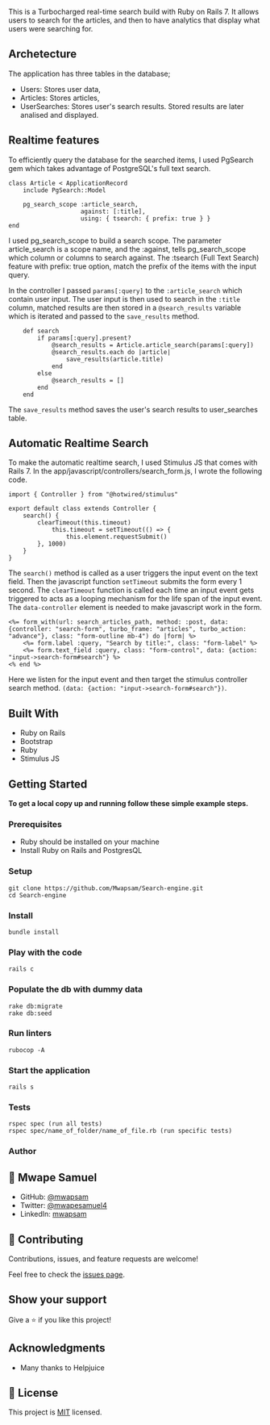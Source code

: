 This is a Turbocharged real-time search build with Ruby on Rails 7. It allows users to search for the articles, and then to have analytics that display what users were searching for. 

## Archetecture
The application has three tables in the database; 
- Users: Stores user data,
- Articles: Stores articles,
- UserSearches: Stores user's search results. Stored results are later analised and displayed.

## Realtime features
To efficiently query the database for the searched items, I used PgSearch gem which takes advantage of PostgreSQL's full text search.


    class Article < ApplicationRecord
        include PgSearch::Model

        pg_search_scope :article_search,
                        against: [:title],
                        using: { tsearch: { prefix: true } }
    end

I used pg_search_scope to build a search scope. The parameter article_search is a scope name, and the :against, tells pg_search_scope which column or columns to search against. The :tsearch (Full Text Search) feature with prefix: true  option, match the prefix of the items with the input query.

In the controller I passed `params[:query]` to the `:article_search` which contain user input. The user input is then used to search in the `:title` column, matched results are then stored in a `@search_results` variable which is iterated and passed to the `save_results` method. 

        def search
            if params[:query].present?
                @search_results = Article.article_search(params[:query])
                @search_results.each do |article|
                    save_results(article.title)
                end
            else
                @search_results = []
            end
        end
 
The `save_results` method saves the user's search results to user_searches table.

## Automatic Realtime Search
To make the automatic realtime search, I used Stimulus JS that comes with Rails 7. In the app/javascript/controllers/search_form.js, I wrote the following code.

    import { Controller } from "@hotwired/stimulus"

    export default class extends Controller {
        search() {
            clearTimeout(this.timeout)
                this.timeout = setTimeout(() => {
                    this.element.requestSubmit()
            }, 1000)
        }
    }

The `search()` method is called as a user triggers the input event on the text field. Then the javascript function `setTimeout` submits the form every 1 second. The `clearTimeout` function is called each time an input event gets triggered to acts as a looping mechanism for the life span of the input event. 
The `data-controller` element is needed to make javascript work in the form.

    <%= form_with(url: search_articles_path, method: :post, data: {controller: "search-form", turbo_frame: "articles", turbo_action: "advance"}, class: "form-outline mb-4") do |form| %>
        <%= form.label :query, "Search by title:", class: "form-label" %>
        <%= form.text_field :query, class: "form-control", data: {action: "input->search-form#search"} %>
    <% end %>

Here we listen for the input event and then target the stimulus controller search method. `(data: {action: "input->search-form#search"})`.



## Built With

- Ruby on Rails
- Bootstrap
- Ruby
- Stimulus JS


## Getting Started

**To get a local copy up and running follow these simple example steps.**

### Prerequisites
- Ruby should be installed on your machine
- Install Ruby on Rails and PostgresQL

### Setup
```
git clone https://github.com/Mwapsam/Search-engine.git
cd Search-engine
```
### Install
```
bundle install
```

### Play with the code
```
rails c
```

### Populate the db with dummy data
```
rake db:migrate
rake db:seed
```

### Run linters
```
rubocop -A
```

### Start the application
```
rails s
```

### Tests
```
rspec spec (run all tests)
rspec spec/name_of_folder/name_of_file.rb (run specific tests)
```

### Author

## 👤 Mwape Samuel

- GitHub: [@mwapsam](https://github.com/Mwapsam)
- Twitter: [@mwapesamuel4](https://twitter.com/mwapesamuel4)
- LinkedIn: [mwapsam](https://www.linkedin.com/in/mwapsam/)

## 🤝 Contributing

Contributions, issues, and feature requests are welcome!

Feel free to check the [issues page](../../issues/).

## Show your support

Give a ⭐️ if you like this project!

## Acknowledgments
- Many thanks to Helpjuice

## 📝 License

This project is [MIT](./MIT.md) licensed.